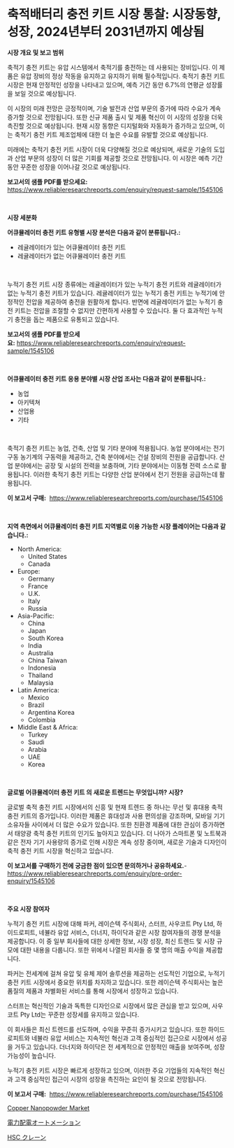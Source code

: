 <p><h1>축적배터리 충전 키트 시장 통찰: 시장동향, 성장, 2024년부터 2031년까지 예상됨</h1></p><p><strong>시장 개요 및 보고 범위</strong></p>
<p><p>축적기 충전 키트는 유압 시스템에서 축적기를 충전하는 데 사용되는 장비입니다. 이 제품은 유압 장비의 정상 작동을 유지하고 유지하기 위해 필수적입니다. 축적기 충전 키트 시장은 현재 안정적인 성장을 나타내고 있으며, 예측 기간 동안 6.7%의 연평균 성장률을 보일 것으로 예상됩니다. </p><p>이 시장의 미래 전망은 긍정적이며, 기술 발전과 산업 부문의 증가에 따라 수요가 계속 증가할 것으로 전망됩니다. 또한 신규 제품 출시 및 제품 혁신이 이 시장의 성장을 더욱 촉진할 것으로 예상됩니다. 현재 시장 동향은 디지털화와 자동화가 증가하고 있으며, 이는 축적기 충전 키트 제조업체에 대한 더 높은 수요를 유발할 것으로 예상됩니다.</p><p>미래에는 축적기 충전 키트 시장이 더욱 다양해질 것으로 예상되며, 새로운 기술의 도입과 산업 부문의 성장이 더 많은 기회를 제공할 것으로 전망됩니다. 이 시장은 예측 기간 동안 꾸준한 성장을 이어나갈 것으로 예상됩니다.</p></p>
<p><strong>보고서의 샘플 PDF를 받으세요:</strong> <a href="https://www.reliableresearchreports.com/enquiry/request-sample/1545106">https://www.reliableresearchreports.com/enquiry/request-sample/1545106</a></p>
<p>&nbsp;</p>
<p><strong>시장 세분화</strong></p>
<p><strong>어큐뮬레이터 충전 키트 유형별 시장 분석은 다음과 같이 분류됩니다.:</strong></p>
<p><ul><li>레귤레이터가 있는 어큐뮬레이터 충전 키트</li><li>레귤레이터가 없는 어큐뮬레이터 충전 키트</li></ul></p>
<p>&nbsp;</p>
<p><p>누적기 충전 키트 시장 종류에는 레귤레이터가 있는 누적기 충전 키트와 레귤레이터가 없는 누적기 충전 키트가 있습니다. 레귤레이터가 있는 누적기 충전 키트는 누적기에 안정적인 전압을 제공하여 충전을 원활하게 합니다. 반면에 레귤레이터가 없는 누적기 충전 키트는 전압을 조절할 수 없지만 간편하게 사용할 수 있습니다. 둘 다 효과적인 누적기 충전을 돕는 제품으로 유통되고 있습니다.</p></p>
<p><strong>보고서의 샘플 PDF를 받으세요:</strong>&nbsp;<a href="https://www.reliableresearchreports.com/enquiry/request-sample/1545106">https://www.reliableresearchreports.com/enquiry/request-sample/1545106</a></p>
<p>&nbsp;</p>
<p><strong> 어큐뮬레이터 충전 키트 응용 분야별 시장 산업 조사는 다음과 같이 분류됩니다.:</strong></p>
<p><ul><li>농업</li><li>아키텍쳐</li><li>산업용</li><li>기타</li></ul></p>
<p>&nbsp;</p>
<p><p>축적기 충전 키트는 농업, 건축, 산업 및 기타 분야에 적용됩니다. 농업 분야에서는 전기 구동 농기계의 구동력을 제공하고, 건축 분야에서는 건설 장비의 전원을 공급합니다. 산업 분야에서는 공장 및 시설의 전력을 보충하며, 기타 분야에서는 이동형 전력 소스로 활용됩니다. 이러한 축적기 충전 키트는 다양한 산업 분야에서 전기 전원을 공급하는데 활용됩니다.</p></p>
<p><strong>이 보고서 구매:</strong>&nbsp; <a href="https://www.reliableresearchreports.com/purchase/1545106">https://www.reliableresearchreports.com/purchase/1545106</a></p>
<p>&nbsp;</p>
<p><strong>지역 측면에서 어큐뮬레이터 충전 키트 지역별로 이용 가능한 시장 플레이어는 다음과 같습니다.:</strong></p>
<p><ul>
    <li>
        North America:
        <ul>
            <li>United States</li>
            <li>Canada</li>
        </ul>
    </li>
    <li>
        Europe:
        <ul>
            <li>Germany</li>
            <li>France</li>
            <li>U.K.</li>
            <li>Italy</li>
            <li>Russia</li>
        </ul>
    </li>
    <li>
        Asia-Pacific:
        <ul>
            <li>China</li>
            <li>Japan</li>
            <li>South Korea</li>
            <li>India</li>
            <li>Australia</li>
            <li>China Taiwan</li>
            <li>Indonesia</li>
            <li>Thailand</li>
            <li>Malaysia</li>
        </ul>
    </li>
    <li>
        Latin America:
        <ul>
            <li>Mexico</li>
            <li>Brazil</li>
            <li>Argentina Korea</li>
            <li>Colombia</li>
        </ul>
    </li>
    <li>
        Middle East & Africa:
        <ul>
            <li>Turkey</li>
            <li>Saudi</li>
            <li>Arabia</li>
            <li>UAE</li>
            <li>Korea</li>
        </ul>
    </li>
    </ul></p>
<p>&nbsp;</p>
<p><strong>글로벌 어큐뮬레이터 충전 키트 의 새로운 트렌드는 무엇입니까? 시장?</strong></p>
<p><p>글로벌 축적 충전 키트 시장에서의 신흥 및 현재 트렌드 중 하나는 무선 및 휴대용 축적 충전 키트의 증가입니다. 이러한 제품은 휴대성과 사용 편의성을 강조하며, 모바일 기기 소유자들 사이에서 더 많은 수요가 있습니다. 또한 친환경 제품에 대한 관심이 증가하면서 태양광 축적 충전 키트의 인기도 높아지고 있습니다. 더 나아가 스마트폰 및 노트북과 같은 전자 기기 사용량의 증가로 인해 시장은 계속 성장 중이며, 새로운 기술과 디자인이 축적 충전 키트 시장을 혁신하고 있습니다.</p></p>
<p><strong>이 보고서를 구매하기 전에 궁금한 점이 있으면 문의하거나 공유하세요.</strong>- <a href="https://www.reliableresearchreports.com/enquiry/pre-order-enquiry/1545106">https://www.reliableresearchreports.com/enquiry/pre-order-enquiry/1545106</a></p>
<p>&nbsp;</p>
<p><strong>주요 시장 참여자</strong></p>
<p><p>누적기 충전 키트 시장에 대해 파커, 레이슨텍 주식회사, 스터프, 사우코트 Pty Ltd, 하이드로피트, 네뷸라 유압 서비스, 더너지, 하이닥과 같은 시장 참여자들의 경쟁 분석을 제공합니다. 이 중 일부 회사들에 대한 상세한 정보, 시장 성장, 최신 트렌드 및 시장 규모에 대한 내용을 다룹니다. 또한 위에서 나열된 회사들 중 몇 명의 매출 수익을 제공합니다.</p><p>파커는 전세계에 걸쳐 유압 및 유체 제어 솔루션을 제공하는 선도적인 기업으로, 누적기 충전 키트 시장에서 중요한 위치를 차지하고 있습니다. 또한 레이슨텍 주식회사는 높은 품질의 제품과 차별화된 서비스를 통해 시장에서 성장하고 있습니다.</p><p>스터프는 혁신적인 기술과 독특한 디자인으로 시장에서 많은 관심을 받고 있으며, 사우코트 Pty Ltd는 꾸준한 성장세를 유지하고 있습니다.</p><p>이 회사들은 최신 트렌드를 선도하며, 수익을 꾸준히 증가시키고 있습니다. 또한 하이드로피트와 네뷸라 유압 서비스는 지속적인 혁신과 고객 중심적인 접근으로 시장에서 성공을 거두고 있습니다. 더너지와 하이닥은 전 세계적으로 안정적인 매출을 보여주며, 성장 가능성이 높습니다.</p><p>누적기 충전 키트 시장은 빠르게 성장하고 있으며, 이러한 주요 기업들의 지속적인 혁신과 고객 중심적인 접근이 시장의 성장을 촉진하는 요인이 될 것으로 전망됩니다.</p></p>
<p><strong>이 보고서 구매:</strong>&nbsp;&nbsp;<a href="https://www.reliableresearchreports.com/purchase/1545106">https://www.reliableresearchreports.com/purchase/1545106</a></p>
<p><p><a href="https://circular-yam-9b9.notion.site/Copper-Nanopowder-Market-Size-Growing-and-Forecasted-for-period-from-2024-2031-and-provides-comple-bdcc3413670743b58ca25475971c65a9">Copper Nanopowder Market</a></p><p><a href="https://github.com/KaydenJohns1964/Market-Research-Report-List-1/blob/main/279550414893.md">電力配電オートメーション</a></p><p><a href="https://github.com/marbadji/Market-Research-Report-List-1/blob/main/148727314892.md">HSC クレーン</a></p></p>
